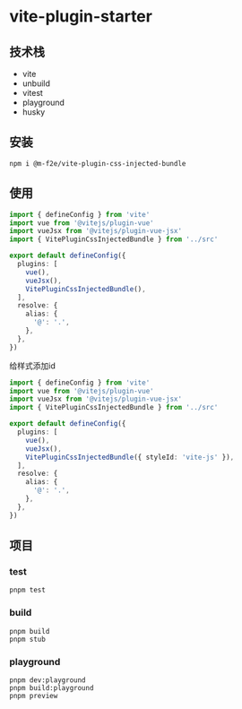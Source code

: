 # vite-plugin-starter

## 技术栈
* vite
* unbuild
* vitest
* playground
* husky

## 安装
```shell
npm i @m-f2e/vite-plugin-css-injected-bundle
```

## 使用
```ts
import { defineConfig } from 'vite'
import vue from '@vitejs/plugin-vue'
import vueJsx from '@vitejs/plugin-vue-jsx'
import { VitePluginCssInjectedBundle } from '../src'

export default defineConfig({
  plugins: [
    vue(),
    vueJsx(),
    VitePluginCssInjectedBundle(),
  ],
  resolve: {
    alias: {
      '@': '.',
    },
  },
})
```

给样式添加id
```ts
import { defineConfig } from 'vite'
import vue from '@vitejs/plugin-vue'
import vueJsx from '@vitejs/plugin-vue-jsx'
import { VitePluginCssInjectedBundle } from '../src'

export default defineConfig({
  plugins: [
    vue(),
    vueJsx(),
    VitePluginCssInjectedBundle({ styleId: 'vite-js' }),
  ],
  resolve: {
    alias: {
      '@': '.',
    },
  },
})
```


## 项目

### test

```shell
pnpm test
```

### build

```shell
pnpm build
pnpm stub
```

### playground

```shell
pnpm dev:playground
pnpm build:playground
pnpm preview
```